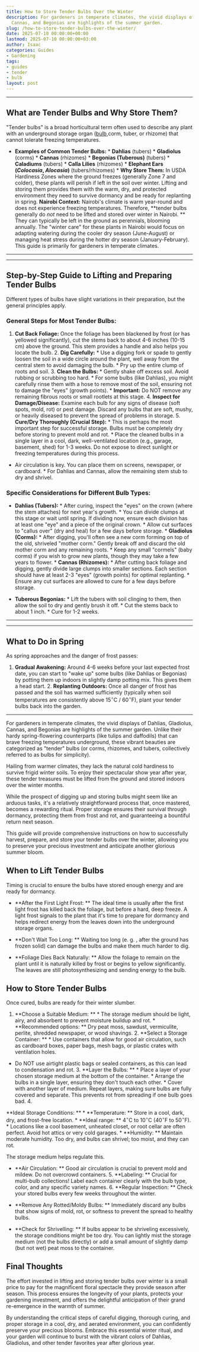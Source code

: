 ```yaml
---
title: How to Store Tender Bulbs Over the Winter
description: For gardeners in temperate climates, the vivid displays of Dahlias, Gladiolus,
  Cannas, and Begonias are highlights of the summer garden.
slug: /how-to-store-tender-bulbs-over-the-winter/
date: 2025-07-10 00:00:00+00:00
lastmod: 2025-07-10 00:00:00+03:00
author: Isaac
categories: Guides
- Gardening
tags:
- guides
- tender
- bulb
layout: post
---
```

---

## What are Tender Bulbs and Why Store Them?
"Tender bulbs" is a broad horticultural term often used to describe any plant with an underground storage organ ([bulb](https://pestpolicy.com/can-you-replant-potted-bulbs/),corm, tuber, or rhizome) that cannot tolerate freezing temperatures.

* **Examples of Common Tender Bulbs:** * **Dahlias** (tubers) * **Gladiolus** (corms) * **Cannas** (rhizomes) * **Begonias (Tuberous)** (tubers) * **Caladiums** (tubers) * **Calla Lilies** (rhizomes) * **Elephant Ears (*Colocasia*, *Alocasia*)** (tubers/rhizomes) * **Why Store Them:** In USDA Hardiness Zones where the ground freezes (generally Zone 7 and colder), these plants will perish if left in the soil over winter.
Lifting and storing them provides them with the warm, dry, and protected environment they need to survive dormancy and be ready for replanting in spring.
**Nairobi Context:** Nairobi's climate is warm year-round and does not experience freezing temperatures. Therefore, **tender bulbs generally do *not* need to be lifted and stored over winter in Nairobi. ** They can typically be left in the ground as perennials, blooming annually. The "winter care" for these plants in Nairobi would focus on adapting watering during the cooler dry season (June-August) or managing heat stress during the hotter dry season (January-February).
This guide is primarily for gardeners in temperate climates.
---
---

## Step-by-Step Guide to Lifting and Preparing Tender Bulbs
Different types of bulbs have slight variations in their preparation, but the general principles apply.

### General Steps for Most Tender Bulbs:
1. **Cut Back Foliage:** Once the foliage has been blackened by frost (or has yellowed significantly), cut the stems back to about 4-6 inches (10-15 cm) above the ground. This stem provides a handle and also helps you locate the bulb. 2. **Dig Carefully:** * Use a digging fork or spade to gently loosen the soil in a wide circle around the plant, well away from the central stem to avoid damaging the bulb. * Pry up the entire clump of roots and soil. 3.
**Clean the Bulbs:** * Gently shake off excess soil. Avoid rubbing or scrubbing too hard. * For some bulbs (like Dahlias), you might carefully rinse them with a hose to remove most of the soil, ensuring not to damage the "eyes" (growth points). * **Important:** Do NOT remove any remaining fibrous roots or small rootlets at this stage. 4. **Inspect for Damage/Disease:** Examine each bulb for any signs of disease (soft spots, mold, rot) or pest damage.
Discard any bulbs that are soft, mushy, or heavily diseased to prevent the spread of problems in storage. 5. **Cure/Dry Thoroughly (Crucial Step):** * This is perhaps the most important step for successful storage. Bulbs must be completely dry before storing to prevent mold and rot. * Place the cleaned bulbs in a single layer in a cool, dark, well-ventilated location (e.g., garage, basement, shed) for 1-3 weeks. Do not expose to direct sunlight or freezing temperatures during this process.

* Air circulation is key. You can place them on screens, newspaper, or cardboard. * For Dahlias and Cannas, allow the remaining stem stub to dry and shrivel.

### Specific Considerations for Different Bulb Types:

* **Dahlias (Tubers):** * After curing, inspect the "eyes" on the crown (where the stem attaches) for next year's growth. * You can divide clumps at this stage or wait until spring. If dividing now, ensure each division has at least one "eye" and a piece of the original crown. * Allow cut surfaces to "callus over" (dry and heal) for a few days before storage. * **Gladiolus (Corms):** * After digging, you'll often see a new corm forming on top of the old, shriveled "mother corm."
Gently break off and discard the old mother corm and any remaining roots. * Keep any small "cormels" (baby corms) if you wish to grow new plants, though they may take a few years to flower. * **Cannas (Rhizomes):** * After cutting back foliage and digging, gently divide large clumps into smaller sections. Each section should have at least 2-3 "eyes" (growth points) for optimal replanting. * Ensure any cut surfaces are allowed to cure for a few days before storage.

* **Tuberous Begonias:** * Lift the tubers with soil clinging to them, then allow the soil to dry and gently brush it off. * Cut the stems back to about 1 inch. * Cure for 1-2 weeks.
---
---

## What to Do in Spring
As spring approaches and the danger of frost passes:
1.  **Gradual Awakening:** Around 4-6 weeks before your last expected frost date, you can start to "wake up" some bulbs (like Dahlias or Begonias) by potting them up indoors in slightly damp potting mix. This gives them a head start. 2.  **Replanting Outdoors:** Once all danger of frost has passed and the soil has warmed sufficiently (typically when soil temperatures are consistently above $15^\circ \text{C}$ / $60^\circ \text{F}$), plant your tender bulbs back into the garden.
---

For gardeners in temperate climates, the vivid displays of Dahlias, Gladiolus, Cannas, and Begonias are highlights of the summer garden. Unlike their hardy spring-flowering counterparts (like tulips and daffodils) that can brave freezing temperatures underground, these vibrant beauties are categorized as "tender" bulbs (or corms, rhizomes, and tubers, collectively referred to as bulbs for simplicity).

Hailing from warmer climates, they lack the natural cold hardiness to survive frigid winter soils. To enjoy their spectacular show year after year, these tender treasures must be lifted from the ground and stored indoors over the winter months.

While the prospect of digging up and storing bulbs might seem like an arduous tasks, it's a relatively straightforward process that, once mastered, becomes a rewarding ritual. Proper storage ensures their survival through dormancy, protecting them from frost and rot, and guaranteeing a bountiful return next season.

This guide will provide comprehensive instructions on how to successfully harvest, prepare, and store your tender bulbs over the winter, allowing you to preserve your precious investment and anticipate another glorious summer bloom.

##  When to Lift Tender Bulbs

Timing is crucial to ensure the bulbs have stored enough energy and are ready for dormancy.

* **After the First Light Frost: ** The ideal time is usually after the first light frost has killed back the foliage, but before a hard, deep freeze. A light frost signals to the plant that it's time to prepare for dormancy and helps redirect energy from the leaves down into the underground storage organs.

* **Don't Wait Too Long: ** Waiting too long (e. g. , after the ground has frozen solid) can damage the bulbs and make them much harder to dig.

* **Foliage Dies Back Naturally: ** Allow the foliage to remain on the plant until it is naturally killed by frost or begins to yellow significantly. The leaves are still photosynthesizing and sending energy to the bulb.

##  How to Store Tender Bulbs

Once cured, bulbs are ready for their winter slumber.

1. **Choose a Suitable Medium: ** * The storage medium should be light, airy, and absorbent to prevent moisture buildup and rot. * **Recommended options: ** Dry peat moss, sawdust, vermiculite, perlite, shredded newspaper, or wood shavings. 2. **Select a Storage Container: ** * Use containers that allow for good air circulation, such as cardboard boxes, paper bags, mesh bags, or plastic crates with ventilation holes.

* Do NOT use airtight plastic bags or sealed containers, as this can lead to condensation and rot. 3. **Layer the Bulbs: ** * Place a layer of your chosen storage medium at the bottom of the container. * Arrange the bulbs in a single layer, ensuring they don't touch each other. * Cover with another layer of medium. Repeat layers, making sure bulbs are fully covered and separate. This prevents rot from spreading if one bulb goes bad. 4.

**Ideal Storage Conditions: ** * **Temperature: ** Store in a cool, dark, dry, and frost-free location. * **Ideal range: ** $4^\circ \text{C}$ to $10^\circ \text{C}$ ($40^\circ \text{F}$ to $50^\circ \text{F}$). * Locations like a cool basement, unheated closet, or root cellar are often perfect. Avoid hot attics or very cold garages. * **Humidity: ** Maintain moderate humidity. Too dry, and bulbs can shrivel; too moist, and they can rot.

The storage medium helps regulate this.

* **Air Circulation: ** Good air circulation is crucial to prevent mold and mildew. Do not overcrowd containers. 5. **Labeling: ** Crucial for multi-bulb collections! Label each container clearly with the bulb type, color, and any specific variety names. 6. **Regular Inspection: ** Check your stored bulbs every few weeks throughout the winter.

* **Remove Any Rotted/Moldy Bulbs: ** Immediately discard any bulbs that show signs of mold, rot, or softness to prevent the spread to healthy bulbs.

* **Check for Shrivelling: ** If bulbs appear to be shriveling excessively, the storage conditions might be too dry. You can lightly mist the storage medium (not the bulbs directly) or add a small amount of slightly damp (but not wet) peat moss to the container.

##  Final Thoughts

The effort invested in lifting and storing tender bulbs over winter is a small price to pay for the magnificent floral spectacle they provide season after season. This process ensures the longevity of your plants, protects your gardening investment, and offers the delightful anticipation of their grand re-emergence in the warmth of summer.

By understanding the critical steps of careful digging, thorough curing, and proper storage in a cool, dry, and aerated environment, you can confidently preserve your precious blooms. Embrace this essential winter ritual, and your garden will continue to burst with the vibrant colors of Dahlias, Gladiolus, and other tender favorites year after glorious year.